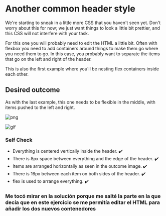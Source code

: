 # Another common header style

We're starting to sneak in a little more CSS that you haven't seen yet. Don't worry about this for now; we just want things to look a little bit prettier, and this CSS will not interfere with your task.

For this one you will probably need to edit the HTML a little bit. Often with flexbox you need to add containers around things to make them go where you need them to go. In this case, you probably want to separate the items that go on the left and right of the header.

This is also the first example where you'll be nesting flex containers inside each other.

## Desired outcome
As with the last example, this one needs to be flexible in the middle, with items pushed to the left and right.

![png](./desired-outcome.png)

![gif](./desired-outcome.gif)

### Self Check
- Everything is centered vertically inside the header. ✔️
- There is 8px space between everything and the edge of the header. ✔️
- Items are arranged horizontally as seen in the outcome image. ✔️
- There is 16px between each item on both sides of the header. ✔️
- flex is used to arrange everything. ✔️

### Me tocó mirar en la solución porque me salté la parte en la que decía que en este ejercicio se me permitía editar el HTML para añadir los dos nuevos contenedores
